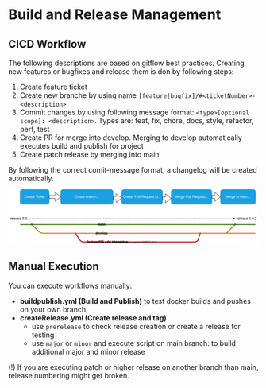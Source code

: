 # Build and Release Management

## CICD Workflow

The following descriptions are based on gitflow best practices. Creating new features or bugfixes and release them is don by following steps:

1. Create feature ticket
2. Create new branche by using name `[feature|bugfix]/#<ticketNumber>-<description>`
3. Commit changes by using following message format: `<type>[optional scope]: <description>`. Types are: feat, fix, chore, docs, style, refactor, perf, test
4. Create PR for merge into develop. Merging to develop automatically executes build and publish for project
5. Create patch release by merging into main

By following the correct comit-message format, a changelog will be created automatically.

![CICD Workflow](imgs/releasemgmt.drawio.svg)

## Manual Execution

You can execute workflows manually:

* **buildpublish.yml (Build and Publish)** to test docker builds and pushes on your own branch.
* **createRelease.yml (Create release and tag)** 
    * use `prerelease` to check release creation or create a release for testing
    * use `major` or `minor` and execute script on main branch: to build additional major and minor release

(!) If you are executing patch or higher release on another branch than main, release numbering might get broken.
